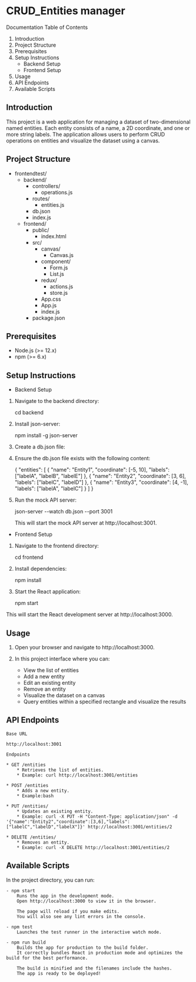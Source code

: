 # CRUD_Entities manager

Documentation
Table of Contents
1. Introduction
2. Project Structure
3. Prerequisites
4. Setup Instructions
    * Backend Setup
    * Frontend Setup
5. Usage
6. API Endpoints
7. Available Scripts

## Introduction

This project is a web application for managing a dataset of two-dimensional named entities. Each entity consists of a name, a 2D coordinate, and one or more string labels. The application allows users to perform CRUD operations on entities and visualize the dataset using a canvas.

## Project Structure

- frontendtest/
    - backend/
        - controllers/
            - operations.js
        - routes/
            - entities.js
        - db.json
        - index.js
    - frontend/
        - public/
            - index.html
        - src/
            - canvas/
                - Canvas.js
            - component/
                - Form.js
                - List.js
            - redux/
                - actions.js
                - store.js
            - App.css 
            - App.js 
            - index.js
        - package.json

## Prerequisites
* Node.js (>= 12.x)
* npm (>= 6.x)

## Setup Instructions
* Backend Setup

1. Navigate to the backend directory:

    cd backend

2. Install json-server:

    npm install -g json-server 

3. Create a db.json file:

4. Ensure the db.json file exists with the following content:

    {
        "entities": 
        [
            { 
                "name": "Entity1",
                "coordinate": [-5, 10],
                "labels": ["labelA", "labelB", "labelE"]
            },
            { 
                "name": "Entity2",
                "coordinate": [3, 6],
                "labels": ["labelC", "labelD"]
            },
            { 
                "name": "Entity3",
                "coordinate": [4, -1],
                "labels": ["labelA", "labelC"]
            }
        ]
    }


5. Run the mock API server:

    json-server --watch db.json --port 3001 

    This will start the mock API server at http://localhost:3001.

* Frontend Setup

1. Navigate to the frontend directory:
    
    cd frontend 

2. Install dependencies:
    
    npm install 

3. Start the React application:
    
    npm start 

This will start the React development server at http://localhost:3000.

## Usage
1. Open your browser and navigate to http://localhost:3000.

2. In this project interface where you can:
    * View the list of entities
    * Add a new entity
    * Edit an existing entity
    * Remove an entity
    * Visualize the dataset on a canvas
    * Query entities within a specified rectangle and visualize the results

## API Endpoints
    Base URL

    http://localhost:3001
    
    Endpoints
    
    * GET /entities
        * Retrieves the list of entities.
        * Example: curl http://localhost:3001/entities

    * POST /entities
        * Adds a new entity.
        * Example:bash
    
    * PUT /entities/
        * Updates an existing entity.
        * Example: curl -X PUT -H "Content-Type: application/json" -d '{"name":"Entity2","coordinate":[3,6],"labels":["labelC","labelD","labelX"]}' http://localhost:3001/entities/2

    * DELETE /entities/
        * Removes an entity.
        * Example: curl -X DELETE http://localhost:3001/entities/2

## Available Scripts

In the project directory, you can run:

    - npm start
        Runs the app in the development mode.
        Open http://localhost:3000 to view it in the browser.

        The page will reload if you make edits.
        You will also see any lint errors in the console.

    - npm test
        Launches the test runner in the interactive watch mode.

    - npm run build
        Builds the app for production to the build folder.
        It correctly bundles React in production mode and optimizes the build for the best performance.

        The build is minified and the filenames include the hashes.
        The app is ready to be deployed!